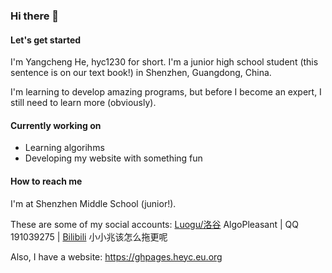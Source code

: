 ### Hi there 👋

<!--
**hyc1230/hyc1230** is a ✨ _special_ ✨ repository because its `README.md` (this file) appears on your GitHub profile.

Here are some ideas to get you started:

- 🔭 I’m currently working on ...
- 🌱 I’m currently learning ...
- 👯 I’m looking to collaborate on ...
- 🤔 I’m looking for help with ...
- 💬 Ask me about ...
- 📫 How to reach me: ...
- 😄 Pronouns: ...
- ⚡ Fun fact: ...
-->

#### Let's get started

I'm Yangcheng He, hyc1230 for short. I'm a junior high school student (this sentence is on our text book!) in Shenzhen, Guangdong, China.

I'm learning to develop amazing programs, but before I become an expert, I still need to learn more (obviously).

#### Currently working on

- Learning algorihms
- Developing my website with something fun

#### How to reach me

I'm at Shenzhen Middle School (junior!).

These are some of my social accounts: [Luogu/洛谷](https://www.luogu.com.cn/user/532854) AlgoPleasant | QQ 191039275 | [Bilibili](https://space.bilibili.com/1676242754) 小小兆该怎么拖更呢

Also, I have a website: <https://ghpages.heyc.eu.org>
